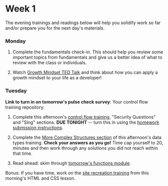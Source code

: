 # Week 1

The evening trainings and readings below will help you solidify work so far and/or prepare you for the next day's materials.

### Monday

1. Complete the fundamentals check-in. This should help you review some important topics from fundamentals and give us a better idea of what to review with the class or individuals.

1. Watch [Growth Mindset TED Talk](https://www.youtube.com/watch?v=pN34FNbOKXc) and think about how you can apply a growth mindset to your life as a developer!



### Tuesday
**Link to turn in on tomorrow's pulse check survey**: Your control flow training repository.

1. Complete this afternoon's [control flow training](https://github.com/sf-wdi-34/js-control-flow-training/), "Security Questions" and "Sing" sections.  **DUE TONIGHT** -- turn this in using the [homework submission instructions](https://github.com/sf-wdi-34/schedule/blob/master/how-to/submit-hw.md).

2. Complete the [More Complex Structures section](https://github.com/sf-wdi-34/js-data-types-training#more-complex-structures) of this afternoon's data types training. **Check your answers as you go!** Time cap yourself to 20, minutes and then work through any solutions you did not reach within that time.
2. Read ahead: skim through [tomorrow's functions module](https://github.com/sf-wdi-34/js-functions).

Bonus: If you have time, work on the [site recreation training](https://github.com/sf-wdi-34/site-recreation) from this morning's HTML and CSS lesson.


<!--

### Wednesday
Link to turn in on tomorrow's pulse check survey:

### Thursday
Link to turn in on tomorrow's pulse check survey:

### Weekend
Link to turn in on tomorrow's pulse check survey:

-->
